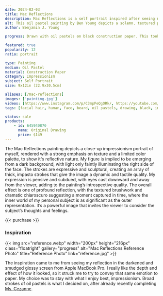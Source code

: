 ```yaml
---
date: 2024-02-03
title: Mac Reflections
description: Mac Reflections is a self portrait inspired after seeing my reflection on a glossy and smudged laptop dark screen. Painting the depth with oil pastels.
alt: This oil pastel painting by Ben Young depicts a solemn, textured portrait of a man's face, emerging from a dark background with a rough, expressive brushwork that conveys a sense of introspection or melancholy.
author: Benjamin J. Young

progress: Drawn with oil pastels on black construction paper. This took a few days of stepping away from the art, getting a fresh pair of eyes, and continuing to develop the depth of the artwork.

featured: true
popularity: 12
ratio: portrait

type: Painting
medium: Oil Pastel
material: Construction Paper
category: Impressionism
subject: Self Portrait
size: 9x12in (22.9x30.5cm)

aliases: [/mac-reflections]
images: ['painting.jpg']
videos: [https://www.instagram.com/p/C3mpPeQgORk/, https://youtube.com/shorts/JNBpBdWcFR0]
tags: [facial hair, human, face, beard, oil pastels, drawing, black, impressionism, dark tone, impressionist artist, self portrait, indoors, for sale, favorite]

status: sale
products:
    - id: 645940870
      name: Original Drawing
      price: $149
---
```


The Mac Reflections painting depicts a close-up impressionism portrait of myself, rendered with a strong emphasis on texture and a limited color palette, to show it's reflective nature. My figure is implied to be  emerging from a dark background, with light only faintly illuminating the right side of the face. The strokes are expressive and sculptural, creating an array of thick, impasto strokes that give the image a dynamic and tactile quality. My expression is pensive and subdued, with eyes cast downward and away from the viewer, adding to the painting’s introspective quality. The overall effect is one of profound reflection, with the textured brushwork and dramatic chiaroscuro suggesting a moment captured in time, where the inner world of my personal subject is as significant as the outer representation. It’s a powerful image that invites the viewer to consider the subject’s thoughts and feelings.

{{< purchase >}}

### Inspiration ###

{{< img src="reference.webp" width="200px" height="216px" class="floatright" gallery="progress" alt="Mac Reflections Reference Photo" title="Reference Photo" link="reference.jpg" >}}

The inspiration came to me from seeing my reflection in the darkened and smudged glossy screen from Apple MacBook Pro. I really like the depth and effect of how it looked, so it struck me to try to convey that same emotion to paper. My choice was to stay with what I enjoy best, impressionism. Broad strokes of oil pastels is what I decided on, after already recently completing [Ms. Cezanne](/artwork/ms-cezanne/).